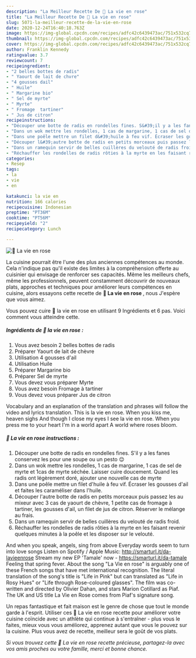 ```yaml
---
description: "La Meilleur Recette De 🌺 La vie en rose"
title: "La Meilleur Recette De 🌺 La vie en rose"
slug: 5071-la-meilleur-recette-de-la-vie-en-rose
date: 2020-12-24T16:40:18.763Z
image: https://img-global.cpcdn.com/recipes/adfc42c6439473ac/751x532cq70/🌺-la-vie-en-rose-photo-principale-de-la-recette.jpg
thumbnail: https://img-global.cpcdn.com/recipes/adfc42c6439473ac/751x532cq70/🌺-la-vie-en-rose-photo-principale-de-la-recette.jpg
cover: https://img-global.cpcdn.com/recipes/adfc42c6439473ac/751x532cq70/🌺-la-vie-en-rose-photo-principale-de-la-recette.jpg
author: Franklin Kennedy
ratingvalue: 3.7
reviewcount: 7
recipeingredient:
- "2 belles bottes de radis"
- " Yaourt de lait de chvre"
- "4 gousses dail"
- " Huile"
- " Margarine bio"
- " Sel de myrte"
- " Myrte"
- " Fromage  tartiner"
- " Jus de citron"
recipeinstructions:
- "Découper une botte de radis en rondelles fines. S&#39;il y a les fanes conservez les pour une soupe ou un pesto 😌"
- "Dans un wok mettre les rondelles, 1 cas de margarine, 1 cas de sel de myrte et 1cas de myrte séchée. Laisser cuire doucement. Quand les radis ont légèrement doré, ajouter une nouvelle cas de myrte"
- "Dans une poêle mettre un filet d&#39;huile à feu vif. Écraser les gousses d&#39;ail et faites les caraméliser dans l&#39;huile."
- "Découper l&#39;autre botte de radis en petits morceaux puis passez les au mixeur avec 3 cas de yaourt de chèvre, 1 petite cas de fromage à tartiner, les gousses d&#39;ail, un filet de jus de citron. Réserver le mélange au frais."
- "Dans un ramequin servir de belles cuillères du velouté de radis froid."
- "Réchauffer les rondelles de radis rôties à la myrte en les faisant revenir quelques minutes à la poêle et les disposer sur le velouté."
categories:
- Resep
tags:
- la
- vie
- en

katakunci: la vie en 
nutrition: 166 calories
recipecuisine: Indonesian
preptime: "PT36M"
cooktime: "PT56M"
recipeyield: "2"
recipecategory: Lunch

---
```



![🌺 La vie en rose](https://img-global.cpcdn.com/recipes/adfc42c6439473ac/751x532cq70/🌺-la-vie-en-rose-photo-principale-de-la-recette.jpg)

La cuisine pourrait être l'une des plus anciennes compétences au monde. Cela n'indique pas qu'il existe des limites à la compréhension offerte au cuisinier qui envisage de renforcer ses capacités. Même les meilleurs chefs, même les professionnels, peuvent constamment découvrir de nouveaux plats, approches et techniques pour améliorer leurs compétences en cuisine, alors essayons cette recette de <strong> 🌺 La vie en rose </strong>, nous J'espère que vous aimez.

<!--inarticleads1-->

Vous pouvez cuire 🌺 la vie en rose en utilisant 9 Ingrédients et 6 pas. Voici comment vous atteindre cette.

##### Ingrédients de 🌺 la vie en rose :

1. Vous avez besoin 2 belles bottes de radis
1. Préparer  Yaourt de lait de chèvre
1. Utilisation 4 gousses d&#39;ail
1. Utilisation  Huile
1. Préparer  Margarine bio
1. Préparer  Sel de myrte
1. Vous devez vous préparer  Myrte
1. Vous avez besoin  Fromage à tartiner
1. Vous devez vous préparer  Jus de citron


Vocabulary and an explanation of the translation and phrases will follow the video and lyrics translation. This is la vie en rose. When you kiss me, heaven sighs And though I close my eyes I see la vie en rose. When you press me to your heart I&#39;m in a world apart A world where roses bloom. 

<!--inarticleads2-->

##### 🌺 La vie en rose instructions :

1. Découper une botte de radis en rondelles fines. S&#39;il y a les fanes conservez les pour une soupe ou un pesto 😌
1. Dans un wok mettre les rondelles, 1 cas de margarine, 1 cas de sel de myrte et 1cas de myrte séchée. Laisser cuire doucement. Quand les radis ont légèrement doré, ajouter une nouvelle cas de myrte
1. Dans une poêle mettre un filet d&#39;huile à feu vif. Écraser les gousses d&#39;ail et faites les caraméliser dans l&#39;huile.
1. Découper l&#39;autre botte de radis en petits morceaux puis passez les au mixeur avec 3 cas de yaourt de chèvre, 1 petite cas de fromage à tartiner, les gousses d&#39;ail, un filet de jus de citron. Réserver le mélange au frais.
1. Dans un ramequin servir de belles cuillères du velouté de radis froid.
1. Réchauffer les rondelles de radis rôties à la myrte en les faisant revenir quelques minutes à la poêle et les disposer sur le velouté.


And when you speak, angels, sing from above Everyday words seem to turn into love songs Listen on Spotify / Apple Music: http://smarturl.it/da-lavieenrose Stream my new EP &#39;Tamale&#39; now - https://smarturl.it/da-tamale Feeling that spring fever. About the song &#34;La Vie en rose&#34; is arguably one of these French songs that have met international recognition. The literal translation of the song&#39;s title is &#34;Life in Pink&#34; but can translated as &#34;Life in Rosy Hues&#34; or &#34;Life through Rose-coloured glasses&#34;. The film was co-written and directed by Olivier Dahan, and stars Marion Cotillard as Piaf. The UK and US title La Vie en Rose comes from Piaf&#39;s signature song. 

<!--inarticleads1-->

<p>
Un repas fantastique et fait maison est le genre de chose que tout le monde garde à l'esprit. Utiliser ces 🌺 La vie en rose recette pour améliorer votre cuisine coïncide avec un athlète qui continue à s'entraîner - plus vous le faites, mieux vous vous améliorez, apprenez autant que vous le pouvez sur la cuisine. Plus vous avez de recette, meilleur sera le goût de vos plats.
</p>

<p>
<i>Si vous trouvez cette 🌺 La vie en rose recette précieuse, partagez-la avec vos amis proches ou votre famille, merci et bonne chance.</i>
</p>
